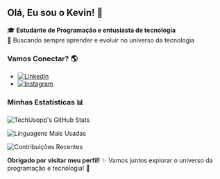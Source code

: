 ## Olá, Eu sou o Kevin! 👋

🎓 **Estudante de Programação e entusiasta de tecnologia**  
🚀 Buscando sempre aprender e evoluir no universo da tecnologia


### Vamos Conectar? 🌎
- [![LinkedIn](https://img.shields.io/badge/-LinkedIn-blue?style=flat&logo=Linkedin&logoColor=white)](https://www.linkedin.com/in/kevin-davi-87821523b)
- [![Instagram](https://img.shields.io/badge/-Instagram-E4405F?style=flat&logo=Instagram&logoColor=white)](https://www.instagram.com/okevin.gg)
  
### Minhas Estatísticas 📊

![TechUsopp's GitHub Stats](https://github-readme-stats.vercel.app/api?username=TechUsopp&showicons=true&theme=gruvbox&count_private=true)

![Linguagens Mais Usadas](https://github-readme-stats.vercel.app/api/top-langs/?username=TechUsopp&layout=compact&theme=dracula)

![Contribuições Recentes](https://github-readme-streak-stats.herokuapp.com/?user=TechUsopp&showtheme=dracula)


**Obrigado por visitar meu perfil!** ✨ Vamos juntos explorar o universo da programação e tecnologia! 🚀
